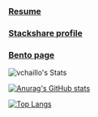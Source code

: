 ### [Resume](https://vchaillo.github.io/)

### [Stackshare profile](https://stackshare.io/vchaillo)

### [Bento page](https://bento.me/vchaillo)

![vchaillo's Stats](https://github-readme-stats.vercel.app/api?username=vchaillo&theme=vue-dark&show_icons=true&hide_border=true&count_private=true)

[![Anurag's GitHub stats](https://github-readme-stats-green-rho-54.vercel.app/api?username=vchaillo&show_icons=true&theme=yeblu&title_color=C5F20C&icons_color=C5F20C)](https://github.com/anuraghazra/github-readme-stats)

[![Top Langs](https://github-readme-stats-green-rho-54.vercel.app/api/top-langs/?username=vchaillo&theme=yeblu&title_color=C5F20C&icons_color=C5F20C)](https://github.com/anuraghazra/github-readme-stats)

<!--
**vchaillo/vchaillo** is a ✨ _special_ ✨ repository because its `README.md` (this file) appears on your GitHub profile.

Here are some ideas to get you started:

- 🔭 I’m currently working on ...
- 🌱 I’m currently learning ...
- 👯 I’m looking to collaborate on ...
- 🤔 I’m looking for help with ...
- 💬 Ask me about ...
- 📫 How to reach me: ...
- 😄 Pronouns: ...
- ⚡ Fun fact: ...
-->
